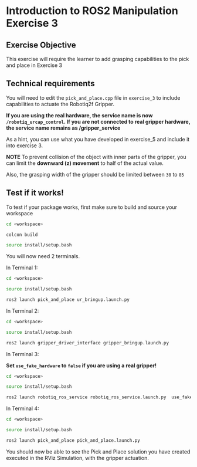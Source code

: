 # Introduction to ROS2 Manipulation Exercise 3

## Exercise Objective

This exercise will require the learner to add grasping capabilities to the pick and place in Exercise 3

## Technical requirements

You will need to edit the `pick_and_place.cpp` file in `exercise_3` to include capabilities to actuate the Robotiq2f Gripper. 

**If you are using the real hardware, the service name is now `/robotiq_urcap_control`. If you are not connected to real gripper hardware, the service name remains as /gripper_service**

As a hint, you can use what you have developed in exercise_5 and include it into exercise 3.

**NOTE**
To prevent collision of the object with inner parts of the gripper, you can limit the **downward (z) movement** to half of the actual value.

Also, the grasping width of the gripper should be limited between `30` to `85`

## Test if it works!

To test if your package works, first make sure to build and source your workspace
```bash
cd <workspace>

colcon build

source install/setup.bash
```

You will now need 2 terminals. 

In Terminal 1: 
```bash
cd <workspace>

source install/setup.bash

ros2 launch pick_and_place ur_bringup.launch.py
```

In Terminal 2: 
```bash
cd <workspace>

source install/setup.bash

ros2 launch gripper_driver_interface gripper_bringup.launch.py 
```

In Terminal 3: 

**Set `use_fake_hardware` to `false` if you are using a real gripper!**
```bash
cd <workspace>

source install/setup.bash

ros2 launch robotiq_ros_service robotiq_ros_service.launch.py  use_fake_hardware:=true
```

In Terminal 4: 
```bash
cd <workspace>

source install/setup.bash

ros2 launch pick_and_place pick_and_place.launch.py 
```
You should now be able to see the Pick and Place solution you have created executed in the RViz Simulation, with the gripper actuation.
